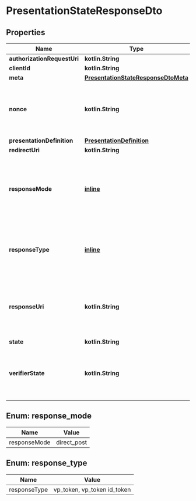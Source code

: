 
# PresentationStateResponseDto

## Properties
Name | Type | Description | Notes
------------ | ------------- | ------------- | -------------
**authorizationRequestUri** | **kotlin.String** |  |  [optional]
**clientId** | **kotlin.String** |  |  [optional]
**meta** | [**PresentationStateResponseDtoMeta**](PresentationStateResponseDtoMeta.md) |  |  [optional]
**nonce** | **kotlin.String** | Nonce provided by the verifier to be returned in the response |  [optional]
**presentationDefinition** | [**PresentationDefinition**](PresentationDefinition.md) |  |  [optional]
**redirectUri** | **kotlin.String** |  |  [optional]
**responseMode** | [**inline**](#ResponseMode) | Parameter to ask the Wallet to send the response to the verifier. Possible values are &#39;direct_post&#39; |  [optional]
**responseType** | [**inline**](#ResponseType) | Response type of the request. Possible values are &#x60;vp_token&#x60;, &#x60;id_token&#x60; |  [optional]
**responseUri** | **kotlin.String** | Response uri of the request. Only relevant if response type is &#x60;direct_post&#x60; |  [optional]
**state** | **kotlin.String** |  |  [optional]
**verifierState** | **kotlin.String** | State provided by the verifier to be returned in the response |  [optional]


<a id="ResponseMode"></a>
## Enum: response_mode
Name | Value
---- | -----
responseMode | direct_post


<a id="ResponseType"></a>
## Enum: response_type
Name | Value
---- | -----
responseType | vp_token, vp_token id_token



